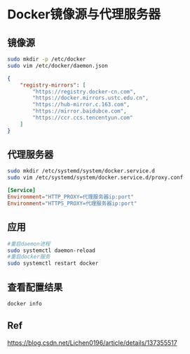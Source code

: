 # Docker镜像源与代理服务器

## 镜像源

```Bash
sudo mkdir -p /etc/docker
sudo vim /etc/docker/daemon.json
```

```json
{
    "registry-mirrors": [
        "https://registry.docker-cn.com",
        "https://docker.mirrors.ustc.edu.cn",
        "https://hub-mirror.c.163.com",
        "https://mirror.baidubce.com",
        "https://ccr.ccs.tencentyun.com"
    ]
}
```

## 代理服务器

```Bash
sudo mkdir /etc/systemd/system/docker.service.d
sudo vim /etc/systemd/system/docker.service.d/proxy.conf
```

```toml
[Service] 
Environment="HTTP_PROXY=代理服务器ip:port" 
Environment="HTTPS_PROXY=代理服务器ip:port"
```

## 应用

```Bash
#重启daemon进程
sudo systemctl daemon-reload
#重启docker服务
sudo systemctl restart docker
```

## 查看配置结果

```Bash
docker info
```

## Ref

https://blog.csdn.net/Lichen0196/article/details/137355517
